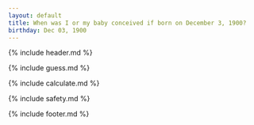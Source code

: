 ```yaml
---
layout: default
title: When was I or my baby conceived if born on December 3, 1900?
birthday: Dec 03, 1900
---
```


{% include header.md %}

{% include guess.md %}

{% include calculate.md %}

{% include safety.md %}

{% include footer.md %}



